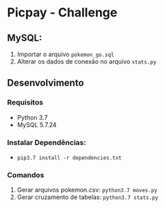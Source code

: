 # Picpay - Challenge

## MySQL:
1. Importar o arquivo `pokemon_go.sql`
2. Alterar os dados de conexão no arquivo `stats.py`

## Desenvolvimento

### Requisitos
* Python 3.7 
* MySQL 5.7.24

### Instalar Dependências:
* `pip3.7 install -r dependencies.txt`

### Comandos
1. Gerar arquivos pokemon.csv: `python3.7 moves.py`
2. Gerar cruzamento de tabelas: `python3.7 stats.py`
